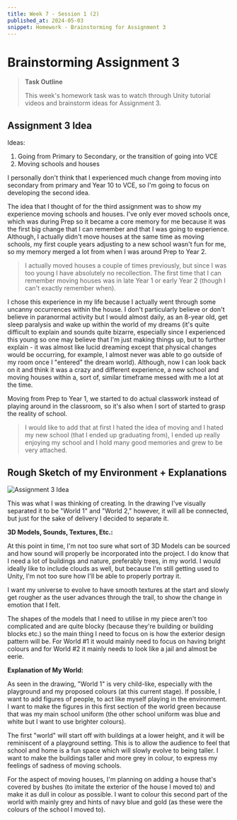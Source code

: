 ```yaml
---
title: Week 7 - Session 1 (2)
published_at: 2024-05-03
snippet: Homework - Brainstorming for Assignment 3
---
```

# Brainstorming Assignment 3
> **Task Outline**
>
> This week's homework task was to watch through Unity tutorial videos and brainstorm ideas for Assignment 3.

## Assignment 3 Idea
Ideas:
1. Going from Primary to Secondary, or the transition of going into VCE
2. Moving schools and houses

I personally don't think that I experienced much change from moving into secondary from primary and Year 10 to VCE, so I'm going to focus on developing the second idea.

The idea that I thought of for the third assignment was to show my experience moving schools and houses. I've only ever moved schools once, which was during Prep so it became a core memory for me because it was the first big change that I can remember and that I was going to experience. Although, I actually didn't move houses at the same time as moving schools, my first couple years adjusting to a new school wasn't fun for me, so my memory merged a lot from when I was around Prep to Year 2. 

> I actually moved houses a couple of times previously, but since I was too young I have absolutely no recollection. The first time that I can remember moving houses was in late Year 1 or early Year 2 (though I can't exactly remember when).

I chose this experience in my life because I actually went through some uncanny occurrences within the house. I don't particularly believe or don't believe in paranormal activity but I would almost daily, as an 8-year old, get sleep paralysis and wake up within the world of my dreams (it's quite difficult to explain and sounds quite bizarre, especially since I experienced this young so one may believe that I'm just making things up, but to further explain - it was almost like lucid dreaming except that physical changes would be occurring, for example, I almost never was able to go outside of my room once I "entered" the dream world). Although, now I can look back on it and think it was a crazy and different experience, a new school and moving houses within a, sort of, similar timeframe messed with me a lot at the time. 

Moving from Prep to Year 1, we started to do actual classwork instead of playing around in the classroom, so it's also when I sort of started to grasp the reality of school.

> I would like to add that at first I hated the idea of moving and I hated my new school (that I ended up graduating from), I ended up really enjoying my school and I hold many good memories and grew to be very attached.

## Rough Sketch of my Environment + Explanations
![Assignment 3 Idea](/W7/map.png)

This was what I was thinking of creating. In the drawing I've visually separated it to be "World 1" and "World 2," however, it will all be connected, but just for the sake of delivery I decided to separate it.

**3D Models, Sounds, Textures, Etc.:**

At this point in time, I'm not too sure what sort of 3D Models can be sourced and how sound will properly be incorporated into the project. I do know that I need a lot of buildings and nature, preferably trees, in my world. I would ideally like to include clouds as well, but because I'm still getting used to Unity, I'm not too sure how I'll be able to properly portray it. 

I want my universe to evolve to have smooth textures at the start and slowly get rougher as the user advances through the trail, to show the change in emotion that I felt.

The shapes of the models that I need to utilise in my piece aren't too complicated and are quite blocky (because they're building or building blocks etc.) so the main thing I need to focus on is how the exterior design pattern will be. For World #1 it would mainly need to focus on having bright colours and for World #2 it mainly needs to look like a jail and almost be eerie.

**Explanation of My World:**

As seen in the drawing, "World 1" is very child-like, especially with the playground and my proposed colours (at this current stage). If possible, I want to add figures of people, to act like myself playing in the environment. I want to make the figures in this first section of the world green because that was my main school uniform (the other school uniform was blue and white but I want to use brighter colours).

The first "world" will start off with buildings at a lower height, and it will be reminiscent of a playground setting. This is to allow the audience to feel that school and home is a fun space which will slowly evolve to being taller. I want to make the buildings taller and more grey in colour, to express my feelings of sadness of moving schools. 

For the aspect of moving houses, I'm planning on adding a house that's covered by bushes (to imitate the exterior of the house I moved to) and make it as dull in colour as possible. I want to colour this second part of the world with mainly grey and hints of navy blue and gold (as these were the colours of the school I moved to).

